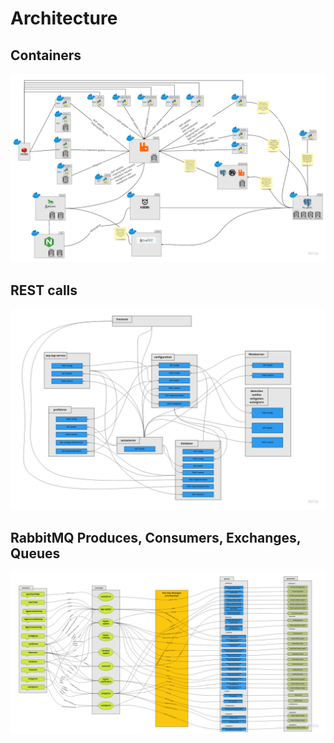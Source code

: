 # Architecture

## Containers

![Containers](images/arch_containers.jpg)

## REST calls

![Rest Calls](images/arch_rest_calls.jpg)

## RabbitMQ Produces, Consumers, Exchanges, Queues

![RMQ](images/arch_rmq.jpg)

<!---
## BGP Update to Hijack Pipeline
[![](https://mermaid.ink/img/eyJjb2RlIjoic2VxdWVuY2VEaWFncmFtXG4gICAgcGFydGljaXBhbnQgREIgYXMgUG9zdGdyZXMgREJcbiAgICBwYXJ0aWNpcGFudCBBTVFQIGFzIERCIEJyaWRnZVxuICAgIHBhcnRpY2lwYW50IFJNUSBhcyBSYWJiaXRNUVxuICAgIHBhcnRpY2lwYW50IE1NIGFzIE1vbml0b3IgTW9kdWxlXG4gICAgcGFydGljaXBhbnQgREJNIGFzIERhdGFiYXNlIE1vZHVsZVxuICAgIHBhcnRpY2lwYW50IERNIGFzIERldGVjdGlvbiBNb2R1bGVcblxuICAgIE1NLT4-Uk1ROiBwdWJsaXNoXG4gICAgTm90ZSBvdmVyIE1NLCBSTVE6IGRhdGE6IEJHUCB1cGRhdGU8YnIvPmV4Y2hhbmdlOiBiZ3AtdXBkYXRlPGJyLz5yb3V0aW5nLWtleTogdXBkYXRlXG5cbiAgICBSTVEtPj4rREJNOiBjb25zdW1lXG4gICAgTm90ZSBvdmVyIFJNUSwgREJNOiBkYXRhOiBCR1AgdXBkYXRlPGJyLz5leGNoYW5nZTogYmdwLXVwZGF0ZTxici8-cm91dGluZy1rZXk6IHVwZGF0ZVxuXG4gICAgREJNLT4-REJNOiBwcm9jZXNzXG4gICAgTm90ZSByaWdodCBvZiBEQk06IEhhbmRsZSBCR1AgdXBkYXRlPGJyLz5mdW5jdGlvbjogaGFuZGxlX2JncF91cGRhdGVcblxuICAgIERCTS0-Pi1EQjogd3JpdGVcbiAgICBOb3RlIG92ZXIgREJNLCBEQjogaW5zZXJ0IGRhdGEgaW50byBiZ3BfdXBkYXRlc1xuXG4gICAgREItPj5BTVFQOiBQR19OT1RJRllcbiAgICBOb3RlIG92ZXIgREIsIEFNUVA6IHNlbmQgZGF0YSB0byBicmlkZ2U8YnIvPmRhdGE6IEJHUCB1cGRhdGVcblxuICAgIEFNUVAtPj5STVE6IHB1Ymxpc2hcbiAgICBOb3RlIG92ZXIgQU1RUCwgUk1ROiBkYXRhOiBCR1AgdXBkYXRlPGJyLz5leGNoYW5nZTogYW1xcC5kaXJlY3Q8YnIvPnJvdXRpbmcta2V5OiBkZXRlY3Rpb24tdXBkYXRlLXVwZGF0ZVxuXG4gICAgUk1RLT4-K0RNOiBjb25zdW1lXG4gICAgTm90ZSBvdmVyIFJNUSwgRE06IGRhdGE6IEJHUCB1cGRhdGU8YnIvPmV4Y2hhbmdlOiBhbXFwLmRpcmVjdDxici8-cm91dGluZy1rZXk6IGRldGVjdGlvbi11cGRhdGUtdXBkYXRlXG5cbiAgICBETS0-PkRNOiBwcm9jZXNzXG4gICAgTm90ZSByaWdodCBvZiBETTogSGFuZGxlIEJHUCB1cGRhdGU8YnIvPmZ1bmN0aW9uOiBkZXRlY3Rpb25faGFuZGxlX2JncF91cGRhdGVcblxuICAgIERNLT4-LVJNUTogcHVibGlzaFxuICAgIE5vdGUgb3ZlciBETSwgUk1ROiBkYXRhOiBoaWphY2s8YnIvPmV4Y2hhbmdlOiBoaWphY2staGFzaGluZzxici8-cm91dGluZy1rZXk6IGRiLWhpamFjay11cGRhdGUtWFhYXG5cbiAgICBSTVEtPj4rREJNOiBjb25zdW1lXG4gICAgTm90ZSBvdmVyIFJNUSwgREJNOiBkYXRhOiBoaWphY2s8YnIvPmV4Y2hhbmdlOiBoaWphY2staGFzaGluZzxici8-cm91dGluZy1rZXk6IGRiLWhpamFjay11cGRhdGUtWFhYXG5cbiAgICBEQk0tPj5EQk06IHByb2Nlc3NcbiAgICBOb3RlIHJpZ2h0IG9mIERCTTogSGFuZGxlIGhpamFjayB1cGRhdGU8YnIvPmZ1bmN0aW9uOiBkZXRlY3Rpb25faGFuZGxlX2hpamFja191cGRhdGVcblxuICAgIERCTS0-Pi1EQjogd3JpdGVcbiAgICBOb3RlIG92ZXIgREJNLCBEQjogaW5zZXJ0IGRhdGEgaW50byBoaWphY2tzXG4iLCJtZXJtYWlkIjp7InRoZW1lIjoiZGVmYXVsdCJ9LCJ1cGRhdGVFZGl0b3IiOmZhbHNlfQ)](https://mermaid-js.github.io/mermaid-live-editor/#/edit/eyJjb2RlIjoic2VxdWVuY2VEaWFncmFtXG4gICAgcGFydGljaXBhbnQgREIgYXMgUG9zdGdyZXMgREJcbiAgICBwYXJ0aWNpcGFudCBBTVFQIGFzIERCIEJyaWRnZVxuICAgIHBhcnRpY2lwYW50IFJNUSBhcyBSYWJiaXRNUVxuICAgIHBhcnRpY2lwYW50IE1NIGFzIE1vbml0b3IgTW9kdWxlXG4gICAgcGFydGljaXBhbnQgREJNIGFzIERhdGFiYXNlIE1vZHVsZVxuICAgIHBhcnRpY2lwYW50IERNIGFzIERldGVjdGlvbiBNb2R1bGVcblxuICAgIE1NLT4-Uk1ROiBwdWJsaXNoXG4gICAgTm90ZSBvdmVyIE1NLCBSTVE6IGRhdGE6IEJHUCB1cGRhdGU8YnIvPmV4Y2hhbmdlOiBiZ3AtdXBkYXRlPGJyLz5yb3V0aW5nLWtleTogdXBkYXRlXG5cbiAgICBSTVEtPj4rREJNOiBjb25zdW1lXG4gICAgTm90ZSBvdmVyIFJNUSwgREJNOiBkYXRhOiBCR1AgdXBkYXRlPGJyLz5leGNoYW5nZTogYmdwLXVwZGF0ZTxici8-cm91dGluZy1rZXk6IHVwZGF0ZVxuXG4gICAgREJNLT4-REJNOiBwcm9jZXNzXG4gICAgTm90ZSByaWdodCBvZiBEQk06IEhhbmRsZSBCR1AgdXBkYXRlPGJyLz5mdW5jdGlvbjogaGFuZGxlX2JncF91cGRhdGVcblxuICAgIERCTS0-Pi1EQjogd3JpdGVcbiAgICBOb3RlIG92ZXIgREJNLCBEQjogaW5zZXJ0IGRhdGEgaW50byBiZ3BfdXBkYXRlc1xuXG4gICAgREItPj5BTVFQOiBQR19OT1RJRllcbiAgICBOb3RlIG92ZXIgREIsIEFNUVA6IHNlbmQgZGF0YSB0byBicmlkZ2U8YnIvPmRhdGE6IEJHUCB1cGRhdGVcblxuICAgIEFNUVAtPj5STVE6IHB1Ymxpc2hcbiAgICBOb3RlIG92ZXIgQU1RUCwgUk1ROiBkYXRhOiBCR1AgdXBkYXRlPGJyLz5leGNoYW5nZTogYW1xcC5kaXJlY3Q8YnIvPnJvdXRpbmcta2V5OiBkZXRlY3Rpb24tdXBkYXRlLXVwZGF0ZVxuXG4gICAgUk1RLT4-K0RNOiBjb25zdW1lXG4gICAgTm90ZSBvdmVyIFJNUSwgRE06IGRhdGE6IEJHUCB1cGRhdGU8YnIvPmV4Y2hhbmdlOiBhbXFwLmRpcmVjdDxici8-cm91dGluZy1rZXk6IGRldGVjdGlvbi11cGRhdGUtdXBkYXRlXG5cbiAgICBETS0-PkRNOiBwcm9jZXNzXG4gICAgTm90ZSByaWdodCBvZiBETTogSGFuZGxlIEJHUCB1cGRhdGU8YnIvPmZ1bmN0aW9uOiBkZXRlY3Rpb25faGFuZGxlX2JncF91cGRhdGVcblxuICAgIERNLT4-LVJNUTogcHVibGlzaFxuICAgIE5vdGUgb3ZlciBETSwgUk1ROiBkYXRhOiBoaWphY2s8YnIvPmV4Y2hhbmdlOiBoaWphY2staGFzaGluZzxici8-cm91dGluZy1rZXk6IGRiLWhpamFjay11cGRhdGUtWFhYXG5cbiAgICBSTVEtPj4rREJNOiBjb25zdW1lXG4gICAgTm90ZSBvdmVyIFJNUSwgREJNOiBkYXRhOiBoaWphY2s8YnIvPmV4Y2hhbmdlOiBoaWphY2staGFzaGluZzxici8-cm91dGluZy1rZXk6IGRiLWhpamFjay11cGRhdGUtWFhYXG5cbiAgICBEQk0tPj5EQk06IHByb2Nlc3NcbiAgICBOb3RlIHJpZ2h0IG9mIERCTTogSGFuZGxlIGhpamFjayB1cGRhdGU8YnIvPmZ1bmN0aW9uOiBkZXRlY3Rpb25faGFuZGxlX2hpamFja191cGRhdGVcblxuICAgIERCTS0-Pi1EQjogd3JpdGVcbiAgICBOb3RlIG92ZXIgREJNLCBEQjogaW5zZXJ0IGRhdGEgaW50byBoaWphY2tzXG4iLCJtZXJtYWlkIjp7InRoZW1lIjoiZGVmYXVsdCJ9LCJ1cGRhdGVFZGl0b3IiOmZhbHNlfQ)
-->
